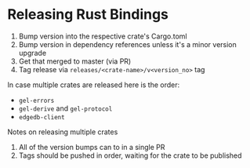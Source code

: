 Releasing Rust Bindings
=======================

1. Bump version into the respective crate's Cargo.toml
2. Bump version in dependency references unless it's a minor version upgrade
3. Get that merged to master (via PR)
4. Tag release via `releases/<crate-name>/v<version_no>` tag

In case multiple crates are released here is the order:
* `gel-errors`
* `gel-derive` and `gel-protocol`
* `edgedb-client`

Notes on releasing multiple crates
1. All of the version bumps can to in a single PR
2. Tags should be pushed in order, waiting for the crate to be published
